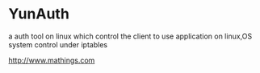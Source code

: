 # YunAuth
a auth tool on linux which control the client to use application on linux,OS system control under iptables


http://www.mathings.com
